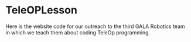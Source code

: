 # TeleOPLesson
Here is the website code for our outreach to the third GALA Robotics team in which we teach them about coding TeleOp programming.
